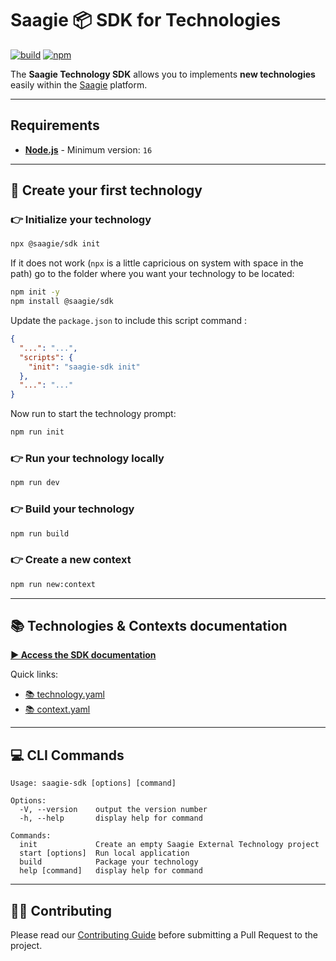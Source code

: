 # Saagie 📦 SDK for Technologies

[![build](https://img.shields.io/github/workflow/status/saagie/sdk/Master%20Build)][build]
[![npm](https://img.shields.io/npm/v/@saagie/sdk)][npm]

[build]: https://github.com/saagie/sdk/actions?query=workflow%3A%22Master+Build%22
[npm]: https://www.npmjs.com/package/@saagie/sdk

The **Saagie Technology SDK** allows you to implements **new technologies** easily within the [Saagie](https://www.saagie.com/) platform.

---

## Requirements

* **[Node.js](https://nodejs.org/)** - Minimum version: `16`

---

## 🤩 Create your first technology

### 👉 Initialize your technology

```sh
npx @saagie/sdk init
```

If it does not work (`npx` is a little capricious on system with space in the path) go to the folder where you want your technology to be located:

```sh
npm init -y
npm install @saagie/sdk
```

Update the `package.json` to include this script command :

```json
{
  "...": "...",
  "scripts": {
    "init": "saagie-sdk init"
  },
  "...": "..."
}
```

Now run to start the technology prompt:

```sh
npm run init
```

### 👉 Run your technology locally

```sh
npm run dev
```

### 👉 Build your technology

```sh
npm run build
```

### 👉 Create a new context

```sh
npm run new:context
```

---

## 📚 Technologies & Contexts documentation

**[▶️ Access the SDK documentation](https://saagie.zendesk.com/hc/en-us/articles/360013330039-Create-and-manage-technologies)**

Quick links:

* [📚 technology.yaml](https://saagie.zendesk.com/hc/en-us/articles/360013330039-Create-and-manage-technologies#_attributes)
* [📚 context.yaml](https://saagie.zendesk.com/hc/en-us/articles/360013330039-Create-and-manage-technologies#external-tech)

---

## 💻 CLI Commands

```
Usage: saagie-sdk [options] [command]

Options:
  -V, --version    output the version number
  -h, --help       display help for command

Commands:
  init             Create an empty Saagie External Technology project
  start [options]  Run local application
  build            Package your technology
  help [command]   display help for command
```

---

## 👩‍👨‍ Contributing
Please read our [Contributing Guide](./CONTRIBUTING.md) before submitting a Pull Request to the project.
